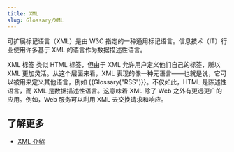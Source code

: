 ```yaml
---
title: XML
slug: Glossary/XML
---
```


可扩展标记语言（XML）是由 W3C 指定的一种通用标记语言。信息技术（IT）行业使用许多基于 XML 的语言作为数据描述性语言。

XML 标签 类似 HTML 标签，但由于 XML 允许用户定义他们自己的标签，所以 XML 更加灵活。从这个层面来看，XML 表现的像一种元语言——也就是说，它可以被用来定义其他语言，例如 {{Glossary("RSS")}}。不仅如此，HTML 是陈述性语言，而 XML 是数据描述性语言。这意味着 XML 除了 Web 之外有更远更广的应用。例如，Web 服务可以利用 XML 去交换请求和响应。

## 了解更多

- [XML 介绍](/zh-CN/docs/Web/XML/XML_introduction)
